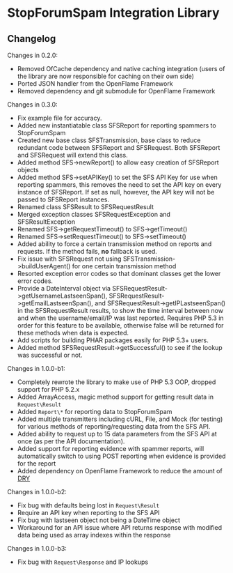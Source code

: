 # StopForumSpam Integration Library

## Changelog


Changes in 0.2.0:

* Removed OfCache dependency and native caching integration (users of the library are now responsible for caching on their own side)
* Ported JSON handler from the OpenFlame Framework
* Removed dependency and git submodule for OpenFlame Framework

Changes in 0.3.0:

* Fix example file for accuracy.
* Added new instantiatable class SFSReport for reporting spammers to StopForumSpam
* Created new base class SFSTransmission, base class to reduce redundant code between SFSReport and SFSRequest.  Both SFSReport and SFSRequest will extend this class.
* Added method SFS->newReport() to allow easy creation of SFSReport objects
* Added method SFS->setAPIKey() to set the SFS API Key for use when reporting spammers, this removes the need to set the API key on every instance of SFSReport.  If set as null, however, the API key will not be passed to SFSReport instances.
* Renamed class SFSResult to SFSRequestResult
* Merged exception classes SFSRequestException and SFSResultException
* Renamed SFS->getRequestTimeout() to SFS->getTimeout()
* Renamed SFS->setRequestTimeout() to SFS->setTimeout()
* Added ability to force a certain transmission method on reports and requests.  If the method fails, **no** fallback is used.
* Fix issue with SFSRequest not using SFSTransmission->buildUserAgent() for one certain transmission method
* Resorted exception error codes so that dominant classes get the lower error codes.
* Provide a DateInterval object via SFSRequestResult->getUsernameLastseenSpan(), SFSRequestResult->getEmailLastseenSpan(), and SFSRequestResult->getIPLastseenSpan() in the SFSRequestResult results, to show the time interval between now and when the username/email/IP was last reported.  Requires PHP 5.3 in order for this feature to be available, otherwise false will be returned for these methods when data is expected.
* Add scripts for building PHAR packages easily for PHP 5.3+ users.
* Added method SFSRequestResult->getSuccessful() to see if the lookup was successful or not.

Changes in 1.0.0-b1:

* Completely rewrote the library to make use of PHP 5.3 OOP, dropped support for PHP 5.2.x
* Added ArrayAccess, magic method support for getting result data in `Request\Result`
* Added `Report\*` for reporting data to StopForumSpam
* Added multiple transmitters including cURL, File, and Mock (for testing) for various methods of reporting/requesting data from the SFS API.
* Added ability to request up to 15 data parameters from the SFS API at once (as per the API documentation).
* Added support for reporting evidence with spammer reports, will automatically switch to using POST reporting when evidence is provided for the report
* Added dependency on OpenFlame Framework to reduce the amount of [DRY](http://en.wikipedia.org/wiki/DRY)

Changes in 1.0.0-b2:

* Fix bug with defaults being lost in `Request\Result`
* Require an API key when reporting to the SFS API
* Fix bug with lastseen object not being a DateTime object
* Workaround for an API issue where API returns response with modified data being used as array indexes within the response

Changes in 1.0.0-b3:

* Fix bug with `Request\Response` and IP lookups
